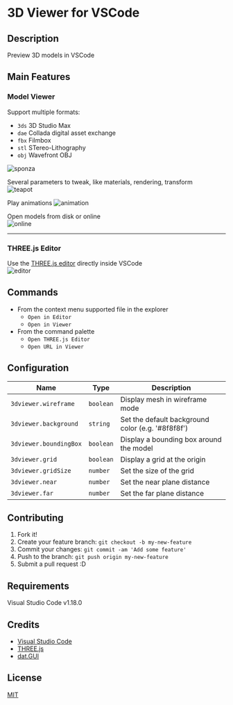 # 3D Viewer for VSCode

## Description

Preview 3D models in VSCode

## Main Features

### Model Viewer
Support multiple formats:
* `3ds` 3D Studio Max
* `dae` Collada digital asset exchange
* `fbx` Filmbox
* `stl` STereo-Lithography
* `obj` Wavefront OBJ

![sponza](https://github.com/stef-levesque/vscode-3dviewer/raw/master/images/sponza.png)  
  

Several parameters to tweak, like materials, rendering, transform  
![teapot](https://github.com/stef-levesque/vscode-3dviewer/raw/master/images/teapot.png)  
  

Play animations
![animation](https://github.com/stef-levesque/vscode-3dviewer/raw/master/images/animation.png)
  

Open models from disk or online  
![online](https://github.com/stef-levesque/vscode-3dviewer/raw/master/images/online.png)
  
  ---
  
### THREE.js Editor
Use the [THREE.js editor](https://threejs.org/editor/) directly inside VSCode  
![editor](https://github.com/stef-levesque/vscode-3dviewer/raw/master/images/editor.png)
  

## Commands

* From the context menu supported file in the explorer
  * `Open in Editor`
  * `Open in Viewer`
* From the command palette
  * `Open THREE.js Editor`
  * `Open URL in Viewer`

## Configuration

|Name                   |Type      |Description
|-----------------------|----------|------------
|`3dviewer.wireframe`   |`boolean` |Display mesh in wireframe mode
|`3dviewer.background`  |`string`  |Set the default background color (e.g. '#8f8f8f')
|`3dviewer.boundingBox` |`boolean` |Display a bounding box around the model
|`3dviewer.grid`        |`boolean` |Display a grid at the origin
|`3dviewer.gridSize`    |`number`  |Set the size of the grid
|`3dviewer.near`        |`number`  |Set the near plane distance
|`3dviewer.far`         |`number`  |Set the far plane distance

## Contributing

1. Fork it!
2. Create your feature branch: `git checkout -b my-new-feature`
3. Commit your changes: `git commit -am 'Add some feature'`
4. Push to the branch: `git push origin my-new-feature`
5. Submit a pull request :D

## Requirements

Visual Studio Code v1.18.0

## Credits

* [Visual Studio Code](https://code.visualstudio.com/)
* [THREE.js](https://threejs.org)
* [dat.GUI](http://workshop.chromeexperiments.com/examples/gui/#1--Basic-Usage)

## License

[MIT](https://github.com/stef-levesque/vscode-3dviewer/blob/master/LICENSE.md)